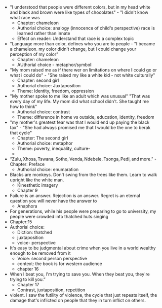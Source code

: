 - "I understood that people were different colors, but in my head white and black and brown were like types of chocolates" - "I didn't know what race was
	- Chapter: chameleon
	- Authorial choice: analogy (innocence of child's perspective) race is learned rather than innate
	- Effect on reader: Understand that race is a complex topic
- "Language more than color, defines who you are to people - "I became a chameleon. my color didn't change, but I could change your perception of my color"
	- Chapter: chameleon
	- AUthorial choice - metaphor/symbol
- "My mom raised me as if there wer on limitations on where I could go or what i could do" - "She raised my like a white kid - not white culturally"
	- Chapter: second girl
	- Authorial choice: Juxtaposition
	- Theme: Identity, freedom, oppression
- "My mother spoke to me like an adult which was unusual" "That was every day of my life. My mom did what school didn't. She taught me how to think" 
	- Authorial choice: contrast
	- Theme: difference in home vs outside, education, identity, freedom
- "my mother's greatest fear was that I would end up paying the black tax" - "She had always promised me that I would be the one to berak that cycle" 
	- Chapter: The second girl
	- Authorial choice: metaphor 
	- Theme: poverty, inequality, culture- 
	- 
- “Zulu, Xhosa, Tswana, Sotho, Venda, Ndebele, Tsonga, Pedi, and more.”
	-Chapter: Preface
	- Authorial choice: enumaration
- Blacks are monkeys. Don't swing from the trees like them. Learn to walk upright like the white man.
	- Kinesthetic  imagery
	- Chapter 9
-  Failure is an answer. Rejection is an answer. Regret is an eternal question you will never have the answer to
	- Anaphora
- For generations, while his people were preparing to go to university, my people were crowded into thatched huts singing
- Chapter:15
- Authorial choice:
	- Diction: thatched
	- juxtaposition
	- voice- perspective
- It's easy to be judgmental about crime when you live in a world wealthy enough to be removed from it
	- Voice: second person perspective
	- context: the book is for western audience
	- chapter 16
- When I beat you, I'm trying to save you. When they beat you, they're trying to kill you.”
	- Chapter 17
	- Contrast, juxtaposition, repetition
- violent. I saw the futility of violence, the cycle that just repeats itself, the damage that's inflicted on people that they in turn inflict on others.